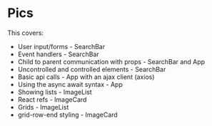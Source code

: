 # Pics
This covers:
- User input/forms - SearchBar
- Event handlers - SearchBar
- Child to parent communication with props - SearchBar and App
- Uncontrolled and controlled elements - SearchBar
- Basic api calls - App with an ajax client (axios)
- Using the async await syntax - App
- Showing lists - ImageList
- React refs - ImageCard
- Grids - ImageList
- grid-row-end styling - ImageCard